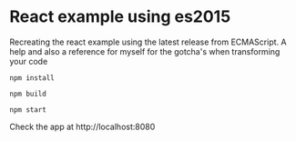 # React example using es2015

Recreating the react example using the latest release from ECMAScript. A help and also a reference for myself for the gotcha's when transforming your code


``
npm install 
``

``
npm build
``
  
``
npm start 
``

Check the app at http://localhost:8080
